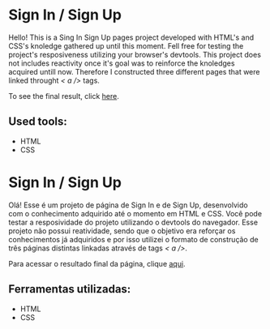 # Sign In / Sign Up

Hello! This is a Sing In Sign Up pages project developed with HTML's and CSS's knoledge gathered up until this moment. Fell free for testing the project's resposiveness utilizing your browser's devtools. This project does not includes reactivity once it's goal was to reinforce the knoledges acquired untill now. Therefore I constructed three different pages that were linked throught *< a />* tags.

To see the final result, click [here](https://signinsignup.vercel.app/).

## Used tools:

* HTML
* CSS

#

# Sign In / Sign Up

Olá! Esse é um projeto de página de Sign In e de Sign Up, desenvolvido com o conhecimento adquirido até o momento em HTML e CSS. Você pode testar a resposividade do projeto utilizando o devtools do navegador. Esse projeto não possui reatividade, sendo que o objetivo era reforçar os conhecimentos já adquiridos e por isso utilizei o formato de construção de três páginas distintas linkadas através de tags *< a />*.

Para acessar o resultado final da página, clique [aqui](https://signinsignup.vercel.app/).

## Ferramentas utilizadas:

* HTML
* CSS
